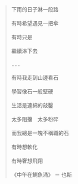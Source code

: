 > 下雨的日子淋一段路 <br /><br />
有時希望遇見一把傘 <br /><br />
有時只是 <br /><br />
繼續淋下去 <br /><br />
……<br /><br />
有時我走到山邊看石  <br /><br />
學習像石一般堅硬  <br /><br />
生活是連綿的敲鑿  <br /><br />
太多阻擋　太多粉碎  <br /><br />
而我總是一塊不稱職的石  <br /><br />
有時想軟化  <br /><br />
有時奢想飛翔  <br /><br />
《中午在鰂魚涌》 － 也斯
